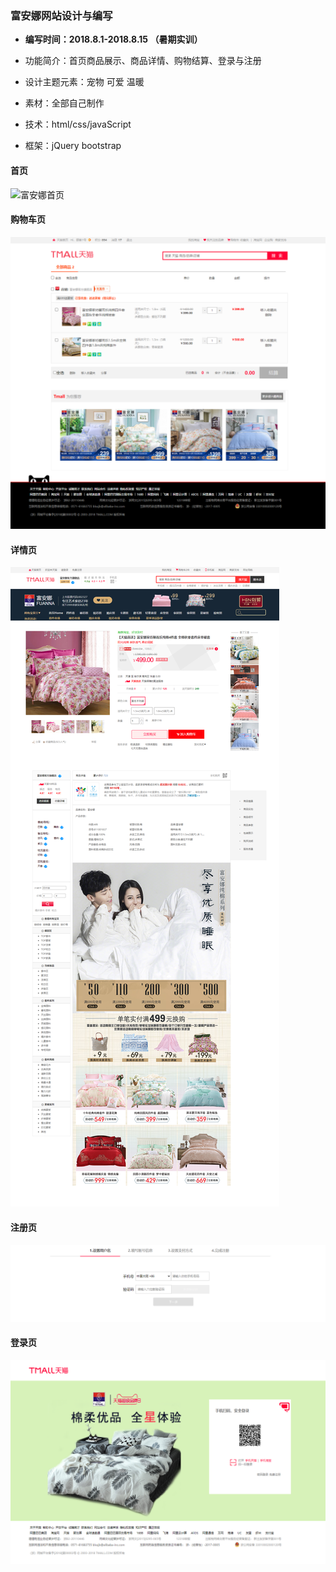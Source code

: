 ### 富安娜网站设计与编写



- **编写时间：2018.8.1-2018.8.15 （暑期实训）**

- 功能简介：首页商品展示、商品详情、购物结算、登录与注册

- 设计主题元素：宠物 可爱 温暖

- 素材：全部自己制作

- 技术：html/css/javaScript 

- 框架：jQuery bootstrap

  

  

#### 首页

![富安娜首页](.\screenshot\富安娜首页.png)



#### 购物车页

![购物车页](.\screenshot\购物车页.png)

#### 详情页

![详情页](.\screenshot\详情页.png)

#### 注册页

![image-20211108222724442](.\screenshot\image-20211108222724442.png)







#### 登录页

![image-20211108222436417](.\screenshot\image-20211108222436417.png)